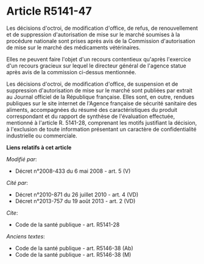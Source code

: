 # Article R5141-47

Les décisions d'octroi, de modification d'office, de refus, de renouvellement et de suppression d'autorisation de mise sur le
marché soumises à la procédure nationale sont prises après avis de la Commission d'autorisation de mise sur le marché des
médicaments vétérinaires. 

Elles ne peuvent faire l'objet d'un recours contentieux qu'après l'exercice d'un recours gracieux sur lequel le directeur
général de l'agence statue après avis de la commission ci-dessus mentionnée. 

Les décisions d'octroi, de modification d'office, de suspension et de suppression d'autorisation de mise sur le marché sont
publiées par extrait au Journal officiel de la République française. Elles sont, en outre, rendues publiques sur le site
internet de l'Agence française de sécurité sanitaire des aliments, accompagnées du résumé des caractéristiques du produit
correspondant et du rapport de synthèse de l'évaluation effectuée, mentionné à l'article R. 5141-28, comprenant les motifs
justifiant la décision, à l'exclusion de toute information présentant un caractère de confidentialité industrielle ou
commerciale.

**Liens relatifs à cet article**

_Modifié par_:

  - Décret n°2008-433 du 6 mai 2008 - art. 5 (V)

_Cité par_:

  - Décret n°2010-871 du 26 juillet 2010 - art. 4 (VD)
  - Décret n°2013-757 du 19 août 2013 - art. 2 (VD)

_Cite_:

  - Code de la santé publique - art. R5141-28

_Anciens textes_:

  - Code de la santé publique - art. R5146-38 (Ab)
  - Code de la santé publique - art. R5146-38 (M)
